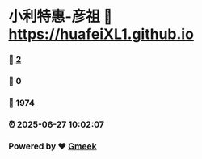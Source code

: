 # 小利特惠-彦祖 :link: https://huafeiXL1.github.io 
### :page_facing_up: [2](https://huafeiXL1.github.io/tag.html) 
### :speech_balloon: 0 
### :hibiscus: 1974 
### :alarm_clock: 2025-06-27 10:02:07 
### Powered by :heart: [Gmeek](https://github.com/Meekdai/Gmeek)
